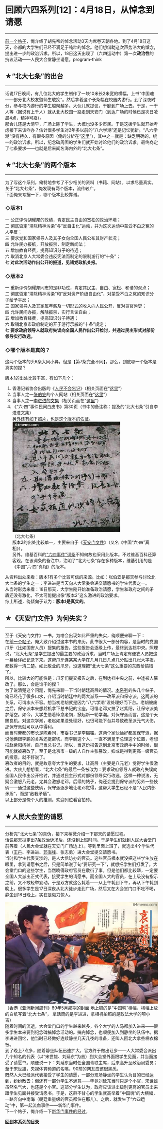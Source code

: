 # 回顾六四系列[12]：4月18日，从悼念到请愿 

-----

 [前一个帖子](https://program-think.blogspot.com/2012/01/june-fourth-incident-11.html)，俺介绍了胡先帝的悼念活动3天内席卷天朝各地。到了4月18日这天，帝都的大学生们已经不满足于纯粹的悼念。他们想借助这次声势浩大的悼念，提出进一步的政治诉求。所以，18日这天出现了（六四运动中）第一次**政治性**的抗议活动——人民大会堂静坐请愿。program-think  
   
   
 ## ★“北大七条”的出台
----------

  
 话说17日晚间，有几位北大的学生制作了一块10米长2米宽的横幅，上书“中国魂——部分北大校友暨师生敬挽”。然后拿着这个长条幅在校园内游行。到了深夜时分，参与校内游行的学生越聚越多。大伙儿就提议，干脆到广场上去。于是，一干人等（据说有上千人）就从北大校园一路走到天安门（到达广场的时候已是次日凌晨4点，精神可嘉）。  
 那会儿还是大清早，广场上除了学生，大概也没多少市民。于是这拨学生就开始考虑接下来该咋办？估计很多学生对2年多以前的“八六学潮”还是记忆犹新。“八六学潮”没有持久，有很多原因（俺的分析在“[这里](https://program-think.blogspot.com/2011/09/june-fourth-incident-6.html)”），其中之一就是：缺乏明确的，统一的政治诉求。所以，纪念碑周围的学生们就开始讨论他们的政治诉求。最终商定了七条要求——也就是后来闻名海内外的“北大七条”。  
   
   
 ## ★“北大七条”的两个版本
------------

  
 为了写这个系列，俺特地参考了不少相关的资料（书籍、网站），以求尽量真实。关于“北大七条”，俺发现有两个版本，流传较广。  
 下面俺来考据一下，哪个版本比较靠谱。  
   
 ### ◇版本1

  
 一 公正评价胡耀邦的政绩，肯定民主自由的宽松的政治环境；  
 二 彻底否定“清除精神污染”与“反自由化”运动，并为这次运动中蒙受不白之冤的人平反；   
 三 要求党和国家领导人及其子女向全国人民公布其财产状况；  
 四 允许民办报纸，开放报禁，制定新闻法；  
 五 增加教育经费，提高知识分子的待遇；  
 六 取消北京人大常委会违反宪法而制定的限制游行的“十条”；  
 **七 对此次活动作出公开的报道，见诸党政机关报。**  
   
 ### ◇版本2

  
 一 重新评价胡耀邦同志的是非功过，肯定其民主、自由、宽松、和谐的观点；   
 二 彻底否定“清除精神污染”和“反对资产阶级自由化”，对蒙受不白之冤的知识分子给予平反；   
 三 国家领导人及其家属年薪及一切形式的收入向人民公开，反对贪官污吏；   
 四 允许民间办报，解除报禁，实行言论自由；   
 五 增加教育经费，提高知识分子待遇；  
 六 取销北京市政府制定的开于游行示威的“十条”规定；   
 **七 要求政府领导人就政府失误向全国人民作出公开检讨，并通过民主形式对部份领导实行改选。**  
   
 ### ◇哪个版本是真的？

  
 这两个版本的头6条大同小异。但是【第7条完全不同】。那么，到底哪一个版本是真实的捏？  
   
 版本1的出处比较丰富，有如下几个：  
 1. 香港记者协会出版的《[人民不会忘记](https://zh.wikipedia.org/wiki/%E4%BA%BA%E6%B0%91%E4%B8%8D%E6%9C%83%E5%BF%98%E8%A8%98)》（相关页面在“[这里](http://1989report.hkja.org.hk/site/portal/Site.aspx?id=A27-41)”）  
 2. 当事人之一[张伯笠](https://zh.wikipedia.org/wiki/%E5%BC%A0%E4%BC%AF%E7%AC%A0)的个人网站（相关页面在“[这里](http://www.zhangboli.net/books/fugitive_gb/fugi-06.htm)”）  
 3. 当事人之一[李进进的文集](http://blog.boxun.com/hero/lijj)（相关页面在"[这里](http://blog.boxun.com/hero/lijj/4_2.shtml)"）  
 4. 《“六·四”事件民间白皮书》第30页（书中的备注称：提及的“北大七条”引自李进进文集）  
 另外还有如下照片，也是这个版本的佐证。  
 ![不见图 请翻墙](images/f43gjk2S478DuhLMUxFV6sofMvgJ-qT1fivbPxlfLdb41j6xFlbWXIVjGJ1qzC9pI5TVxm7rsTeqJbIPoVXCwNvrGa2-DP3gD8k-vwVrSppxrAf0Yn37ktjP3q4ddXeIFmQdHc4p)  
 （北大七条）  
 版本2的出处比较单一，主要来自于《[天安门文件](https://zh.wikipedia.org/wiki/%E5%A4%A9%E5%AE%89%E9%96%80%E6%96%87%E4%BB%B6)》（又名《中国“六·四”真相》）。  
 另外，维基百科的[“六四事件”词条](https://zh.wikipedia.org/wiki/%E5%85%AD%E5%9B%9B%E4%BA%8B%E4%BB%B6)不知何故也采用此版本。不过维基百科还算客观，在该词条的备注中，注明了“北大七条”存在多种版本，维基引用的是《中国“六·四”真相》的版本。  
   
 从资料出处来看：版本1有多个比较可信的来源。比如：张伯笠是那天参与讨论北大七条的学生之一；李进进是当天向人大常委会递交请愿书的学生代表之一。  
 从当时形势来看：18日那天，大学生刚开始准备政治请愿，学生和政府之间的矛盾还没有激化，不太可能提出像“版本2”这么激进的政治要求。  
 综上所述，俺倾向于认为：**版本1是真实的**。  
   
   
 ## ★《天安门文件》为何失实？
-------------

  
 至于《天安门文件》一书，为啥会出现如此严重的失实，俺顺便来聊一下：  
 在[前一个帖子](https://program-think.blogspot.com/2012/01/june-fourth-incident-11.html)，俺大致介绍过这本书的来历。此书很大一部分内容，是当时的党国爪牙（比如国安人员）搜集的报告，这些报告会逐级上传，最终到达裆中央。照理说，“北大七条”是学生提出的最主要的政治诉求，当时广场上肯定有便衣人员把这一幕给详细记录下来。这帮爪牙连某某大学在几月几日几点几分贴出几张大字报，都数得一清二楚。如此敬业的爪牙，没道理把“北大七条”这么重要的东西给搞错了。  
 所以，比较大的可能性是：爪牙们提交报告之后，在到达裆中央之前，中途被人篡改了。那么，会是谁干的捏？  
 为了说清楚这个问题，俺先来聊一下当时朝廷高层的情况。[本系列](https://program-think.blogspot.com/2011/06/june-fourth-incident-0.html)的头几个帖子，俺已经花了很多口水，介绍当时朝廷中的两大派系——改革派和保守派。这两派的关系，可谓水火不容。想当初老胡就是因为“八六学潮”没处理好而下台。老胡被废之后，保守派本来想趁机拿下总书记的宝座，可惜老邓又扶了赵紫阳，让保守派美梦落空。如今，大学生借着悼念老胡，掀起新一轮学潮。对保守派而言，这是个天赐良机。对这次学潮，老赵如果没处理好，也很可能下台并导致改革派元气大伤，那保守派就可以从中得利。  
 而当时帝都的市长是陈希同，市委书记是李锡铭。这两个家伙恰好都属保守派，据说他俩跟李鹏的关系还挺密切。而李鹏这个人，一直不满足于总理这个位置，老想把赵紫阳挤掉，自己当总书记。所以，当这份报告送到北京市政府手中的时候，很可能就被篡改了。至于是北京市一级的人自作主张篡改，抑或是得到更高一级官员的授意，就不好说了。  
 篡改者的目的，就是故意夸大学生的要求，让高层（主要是八元老）觉得学生很激进。大伙儿想想看，“北大七条”的最后一条被改为：要求政府领导人就政府失误向全国人民作出公开检讨，并通过民主形式对部份领导实行改选。这样一种说法，无疑会激怒八元老，尤其会激怒老邓。后续的帖子，俺还会提到保守派的另外一些伎俩——通过这些伎俩，保守派逐步地让老邓觉得，这帮大学生已经不是“人民内部矛盾”，而是“敌我矛盾”。  
 以上部分是俺个人的推测，欢迎列位看官拍砖。  
   
   
 ## ★人民大会堂的请愿
---------

  
 分析完“北大七条”的真伪，接下来稍微介绍一下那天的请愿过程。  
 话说那天拟定出7条政治诉求后，还没到上班时间。于是学生们就到人民大会堂门前等着（人民大会堂就在天安门广场边上）。等到里面上班了，就选出4个学生代表（[王丹](https://zh.wikipedia.org/wiki/%E7%8E%8B%E4%B8%B9)、李进进、[郭海峰](https://zh.wikipedia.org/wiki/%E9%83%AD%E6%B5%B7%E5%B3%B0)、张志勇）进大会堂提交请愿书。  
 当时和学生代表交涉的，是人大信访办的官员。这些官员根本就没把这些学生放在眼里，拿到请愿书之后，只是简单说了句“要研究一下”，就想把学生们打发了。大会堂门口的这些学生，当然晓得政府官员在敷衍了事。但是他们都比较犟，一定要全国人大派出正式代表，接受学生的请愿书。而全国人大的官员，在上级没有指示之前，又不敢轻举妄动。于是双方就这么耗着——从上午耗到下午，再从下午耗到晚上。很多学生是17日深夜从北大徒步走到广场，然后又在大会堂门口不吃不喝，静坐到18日晚上，实在是毅力惊人。  
   
 ![不见图 请翻墙](images/uno289OOzAfol5_qDTLGv1DFUm07QicR6CtullNB6palslLAl2WNNGDs0qxM0Oe_qp_IA7EiP6LcE_qewNgNRlSMX9sJuNAmV4P3dKDAP0TM3ihb8ZkZvMBiTbOXaD8U3Y2wKnWs)  
 （香港《亚洲新闻周刊》89年5月那期的封面 地上铺的是“中国魂”横幅，横幅上放的白纸写着“北大七条”， 拿话筒的是李进进，拿相机拍照的是政法大学的项小吉）   
 随着时间的流逝，大会堂门口的学生越来越多，各个大学的人马都加入进来——很多学生本来要到纪念碑搞悼念活动的。搞完悼念，也顺便加入到静坐的队伍中。据李进进回忆，他当时已经做好连续静坐几天几夜的准备，还叫人回北大拿些棉衣棉被。  
 到了晚上7点多，随着静坐队伍迅速扩大，官方终于做出让步——人大常委会派出几个知名的代表（以“宋世雄、刘延东”为首）到大会堂外面跟学生见面，并当面接受了请愿书。顺便说一下：刘延东当时任全国青联主席，后来高升至政治局委员；至于宋世雄，央视体育频道的名嘴，90前的网友应该很熟悉。  
 既然人大已经派代表接受了学生的请愿，一部分现场静坐的学生认为目的已经达到，纷纷散去；但还有一部分学生不满意——毕竟刘延东当时只是个小官，宋世雄虽然名气大，也还是个小官。这部分学生认为，政府应该派出级别更高的官员出来跟学生见面并接受请愿书。于是，这群不甘心的学生就高举着“中国魂”的大横幅，一路奔向中南海（朝廷重量级的官员都住在那儿）。之后，就发生了“六四运动”中，第一起流血事件——新华门事件。  
 下一个帖子，俺介绍一下[新华门事件的经过](https://program-think.blogspot.com/2012/02/june-fourth-incident-13.html)。  
   
   
 [**回到本系列的目录**](https://program-think.blogspot.com/2011/06/june-fourth-incident-0.html#index) 